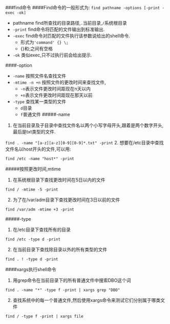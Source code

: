 ###find命令
####Find命令的一般形式为:
`find pathname -options [-print -exec -ok]`
* pathname find所查找的目录路径,`.`当前目录,`/`系统根目录
* `-print` find命令将匹配的文件输出到标准输出.
* `-exec` find命令对匹配的文件执行该参数说给出的shell命令.
	- 形式为`'command' {} \;`
	- {}和\;之间有空格
* `-ok` 类似exec,只不过执行前会给出提示.

####-option

* `-name` 按照文件名查找文件
* `-mtime -n +n` 按照文件的更改时间来查找文件,
	- `-n`表示文件更改时间距现在n天以内
	- `+n`表示文件更改时间距现在那天以前
* `-type` 查找某一类型的文件
	- `d`目录
	- `f`普通文件
#####-name
1. 在当前目录及子目录中查找文件名以两个小写字母开头,跟着是两个数字开头,最后是txt类型的文件.

`find . -name "[a-z][a-z][0-9][0-9]*.txt" -print`
2. 想要在/etc目录中查找文件名以host开头的文件,可以用:

`find /etc -name "host*" -print`

#####按照更改时间,mtime

1. 在系统根目录下查找更改时间在5日以内的文件

`find / -mtime -5 -print`

2. 为了在/var/adm目录下查找更改时间在3日以前的文件

`find /var/adm -mtime +3 -print`

#####-type

1. 在/etc目录下查找所有的目录

`find /etc -type d -print`

2. 在当前目录下查找除目录以外的所有类型的文件

`find . ! -type d -print`


####xargs执行shell命令

1. 用grep命令在当前目录下的所有普通文件中搜索DBO这个词

`find . -name "*" -type f -print | xargs grep "DBO"` 

2. 查找系统中的每一个普通文件,然后使用xargs命令来测试它们分别属于哪类文件

`find / -type f -print | xargs file`







































